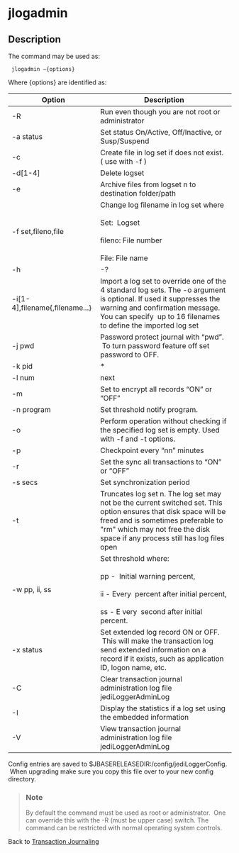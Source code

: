 # jlogadmin

<PageHeader />

## Description

The command may be used as:

```
 jlogadmin –{options}
```

Where {options} are identified as:

|  Option | Description |
| --- | --- |
| -R | Run even though you are not root or administrator |
| -a status | Set status On/Active, Off/Inactive, or Susp/Suspend |
| -c | Create file in log set if does not exist. ( use with -f ) |
| -d[1-4] | Delete logset |
| -e | Archive files from logset n to destination folder/path |
| -f set,fileno,file | Change log filename in log set where<br><br>Set:  Logset<br><br>fileno: File number<br><br>File: File name |
| -h | -? | Display help |
| -i[1-4],filename{,filename...} | Import a log set to override one of the 4 standard log sets. The -o argument is optional. If used it suppresses the warning and confirmation message. You can specify  up to 16 filenames to define the imported log set |
| -j pwd | Password protect journal with “pwd”.  To turn password feature off set password to OFF. |
| -k pid | \* | ? | Kill jlogdup process ‘pid’ or ‘\*’ all or ‘?’ to list.  If the sender is connected and you request for the receiver to stop it will continue to run until the sender is also stopped/killed. |
| -l num | next | eldest | Switch to log set where<br>   **num    =** log set number 1-4<br>   **next    =** next sequential log set<br>   **eldest =** earliest log set |
| -m | Set to encrypt all records “ON” or “OFF” |
| -n program | Set threshold notify program. |
| -o | Perform operation without checking if the specified log set is empty. Used with -f and -t options. |
| -p | Checkpoint every “nn” minutes |
| -r | Set the sync all transactions to “ON” or “OFF” |
| -s secs | Set synchronization period |
| -t | Truncates log set n. The log set may not be the current switched set. This option ensures that disk space will be freed and is sometimes preferable to "rm" which may not free the disk space if any process still has log files open |
| -w pp, ii, ss | Set threshold where:<br><br>pp -  Initial warning percent,<br><br>ii - Every  percent after initial percent,<br><br>ss - E very  second after initial percent. |
| -x status | Set extended log record ON or OFF.  This will make the transaction log send extended information on a record if it exists, such as application ID, logon name, etc. |
| -C | Clear transaction journal administration log file jediLoggerAdminLog |
| -I | Display the statistics if a log set using the embedded information |
| -V | View transaction journal administration log file jediLoggerAdminLog |

Config entries are saved to $JBASERELEASEDIR:/config/jediLoggerConfig.  When upgrading make sure you copy this file over to your new config directory.

> ### Note
>
> By default the command must be used as root or administrator.  One can override this with the -R (must be upper case) switch. The command can be restricted with normal operating system controls.

Back to [Transaction Journaling](./../introduction-to-transaction-journaling)

<PageFooter />
